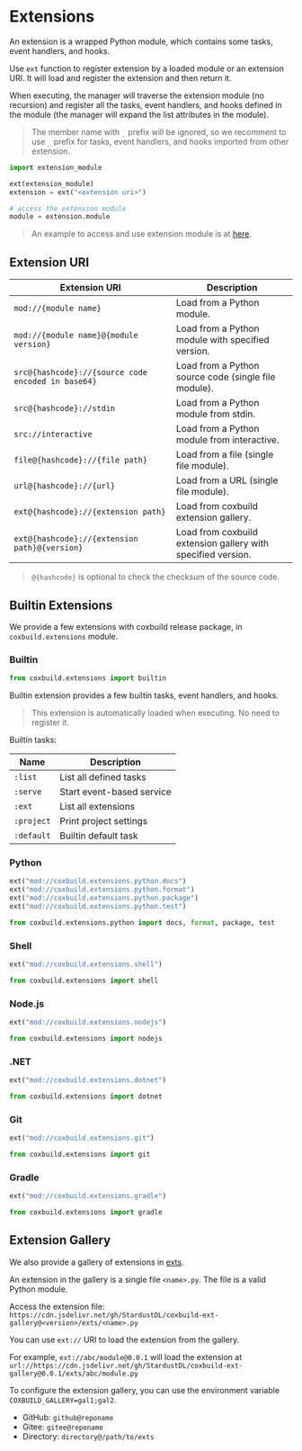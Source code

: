 # Extensions

An extension is a wrapped Python module, which contains some tasks, event handlers, and hooks.

Use `ext` function to register extension by a loaded module or an extension URI. It will load and register the extension and then return it.

When executing, the manager will traverse the extension module (no recursion) and register all the tasks, event handlers, and hooks defined in the module (the manager will expand the list attributes in the module).

> The member name with `_` prefix will be ignored, so we recomment to use `_` prefix for tasks, event handlers, and hooks imported from other extension.

```python
import extension_module

ext(extension_module)
extension = ext("<extension uri>")

# access the extension module
module = extension.module
```

> An example to access and use extension module is at [here](https://github.com/StardustDL/coxbuild/blob/master/demo/ext.py).

## Extension URI

| Extension URI                                      | Description                                                  |
| -------------------------------------------------- | ------------------------------------------------------------ |
| `mod://{module name}`                              | Load from a Python module.                                   |
| `mod://{module name}@{module version}`             | Load from a Python module with specified version.            |
| `src@{hashcode}://{source code encoded in base64}` | Load from a Python source code (single file module).         |
| `src@{hashcode}://stdin`                           | Load from a Python module from stdin.                        |
| `src://interactive`                                | Load from a Python module from interactive.                  |
| `file@{hashcode}://{file path}`                    | Load from a file (single file module).                       |
| `url@{hashcode}://{url}`                           | Load from a URL (single file module).                        |
| `ext@{hashcode}://{extension path}`                | Load from coxbuild extension gallery.                        |
| `ext@{hashcode}://{extension path}@{version}`      | Load from coxbuild extension gallery with specified version. |

> `@{hashcode}` is optional to check the checksum of the source code.

## Builtin Extensions

We provide a few extensions with coxbuild release package, in `coxbuild.extensions` module.

### Builtin

```python
from coxbuild.extensions import builtin
```

Builtin extension provides a few builtin tasks, event handlers, and hooks.

> This extension is automatically loaded when executing. No need to register it.

Builtin tasks:

| Name       | Description               |
| ---------- | ------------------------- |
| `:list`    | List all defined tasks    |
| `:serve`   | Start event-based service |
| `:ext`     | List all extensions       |
| `:project` | Print project settings    |
| `:default` | Builtin default task      |

### Python

```python
ext("mod://coxbuild.extensions.python.docs")
ext("mod://coxbuild.extensions.python.format")
ext("mod://coxbuild.extensions.python.package")
ext("mod://coxbuild.extensions.python.test")

from coxbuild.extensions.python import docs, format, package, test
```

### Shell

```python
ext("mod://coxbuild.extensions.shell")

from coxbuild.extensions import shell
```

### Node.js

```python
ext("mod://coxbuild.extensions.nodejs")

from coxbuild.extensions import nodejs
```

### .NET

```python
ext("mod://coxbuild.extensions.dotnet")

from coxbuild.extensions import dotnet
```

### Git

```python
ext("mod://coxbuild.extensions.git")

from coxbuild.extensions import git
```

### Gradle

```python
ext("mod://coxbuild.extensions.gradle")

from coxbuild.extensions import gradle
```

## Extension Gallery

We also provide a gallery of extensions in [exts](https://github.com/StardustDL/coxbuild-ext-gallery/).

An extension in the gallery is a single file `<name>.py`. The file is a valid Python module.

Access the extension file: `https://cdn.jsdelivr.net/gh/StardustDL/coxbuild-ext-gallery@<version>/exts/<name>.py`

You can use `ext://` URI to load the extension from the gallery.

For example, `ext://abc/module@0.0.1` will load the extension at `url://https://cdn.jsdelivr.net/gh/StardustDL/coxbuild-ext-gallery@0.0.1/exts/abc/module.py`

To configure the extension gallery, you can use the environment variable `COXBUILD_GALLERY=gal1;gal2`.

- GitHub: `github@reponame`
- Gitee: `gitee@reponame`
- Directory: `directory@/path/to/exts`
